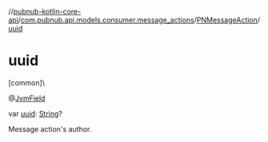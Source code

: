 //[pubnub-kotlin-core-api](../../../index.md)/[com.pubnub.api.models.consumer.message_actions](../index.md)/[PNMessageAction](index.md)/[uuid](uuid.md)

# uuid

[common]\

@[JvmField](https://kotlinlang.org/api/core/kotlin-stdlib/kotlin.jvm/-jvm-field/index.html)

var [uuid](uuid.md): [String](https://kotlinlang.org/api/core/kotlin-stdlib/kotlin/-string/index.html)?

Message action's author.
